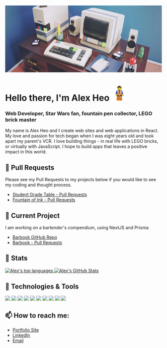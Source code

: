 [![Header](https://raw.githubusercontent.com/AlexanderHeo/AlexanderHeo/main/LEGO_computer_banner.jpg 'Header')](https://alexheo.com/)

# Hello there, I'm Alex Heo <img src="https://raw.githubusercontent.com/AlexanderHeo/AlexanderHeo/main/LEGO_Emmet_wave.gif" width="50px">

### Web Developer, Star Wars fan, fountain pen collector, LEGO brick master

My name is Alex Heo and I create web sites and web applications in React. My love and passion for tech began when I was eight years old and took apart my parent's VCR. I love building things - in real life with LEGO bricks, or virtually with JavaScript. I hope to build apps that leaves a positive impact in this world.

## 🎸 Pull Requests

Please see my Pull Requests to my projects below if you would like to see my coding and thought process.

- [Student Grade Table - Pull Requests](https://github.com/AlexanderHeo/student_grade_table/pulls?q=is%3Apr+is%3Aclosed)
- [Fountain of Ink - Pull Requests](https://github.com/AlexanderHeo/fountain_of_ink/pulls?q=is%3Apr+is%3Aclosed)

## 🔭 Current Project

I am working on a bartender's compendium, using NextJS and Prisma

- [Barbook GitHub Repo](https://github.com/AlexanderHeo/barbook)
- [Barbook - Pull Requests](https://github.com/AlexanderHeo/barbook/pulls?q=is%3Apr+is%3Aclosed)

## 🎁 Stats

<a href="https://github.com/AlexanderHeo">
  <img align="center" src="https://github-readme-stats.vercel.app/api/top-langs/?username=AlexanderHeo&theme=synthwave&layout=compact&langs_count=3&custom_title=My_Favorite_Languages" alt="Alex's top languages"/>
</a>
<a href="https://github.com/AlexanderHeo">
  <img align="center" src="https://github-readme-stats.vercel.app/api?username=AlexanderHeo&line_height=24&count_private=true&include_all_commits=true&hide=stars,issues,contribsf&layout=compact&theme=synthwave" alt="Alex's GitHub Stats" />
</a>

## 🔧 Technologies & Tools

![](https://img.shields.io/badge/OS-Linux-informational?style=flat&logo=linux&logoColor=E4289E&color=2B213A)
![](https://img.shields.io/badge/Editor-Visual_Studio_code-informational?style=flat&logo=visualstudiocode&logoColor=E4289E&color=2B213A)
![](https://img.shields.io/badge/Code-JavaScript-informational?style=flat&logo=javascript&logoColor=E4289E&color=2B213A)
![](https://img.shields.io/badge/Code-React-informational?style=flat&logo=react&logoColor=E4289E&color=2B213A)
![](https://img.shields.io/badge/Code-Next.js-informational?style=flat&logo=nextdotjs&logoColor=E4289E&color=2B213A)
![](https://img.shields.io/badge/Code-CSS3-informational?style=flat&logo=css3&logoColor=E4289E&color=2B213A)
![](https://img.shields.io/badge/Tools-Prisma-informational?style=flat&logo=prisma&logoColor=E4289E&color=2B213A)
![](https://img.shields.io/badge/Tools-PostgreSQL-informational?style=flat&logo=postgresql&logoColor=E4289E&color=2B213A)
![](https://img.shields.io/badge/Cloud-Amazon_AWS-informational?style=flat&logo=amazonaws&logoColor=E4289E&color=2B213A)
![](https://img.shields.io/badge/Cloud-Heroku-informational?style=flat&logo=heroku&logoColor=E4289E&color=2B213A)

## 📫 How to reach me:

- [Portfolio Site](https://alexheo.com)
- [LinkedIn](https://linkedin.com/in/alex-heo)
- [Email](mailto:contact@alexheo.com)

<!-- Resources -->
<!-- Icons: https://simpleicons.org/ -->
<!-- GitHub Stats: https://github.com/anuraghazra/github-readme-stats -->
<!-- Emojis: https://emojipedia.org/emoji/ -->
<!-- HTML Emojis: https://www.fileformat.info/index.htm -->
<!-- Shields: https://shields.io/ -->
<!-- Awesome GitHub Profile README: https://github.com/abhisheknaiidu/awesome-github-profile-readme -->
